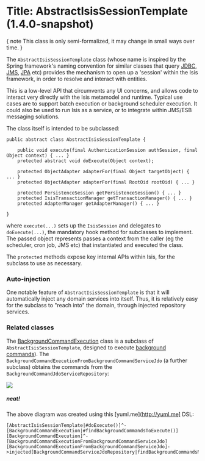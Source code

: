 Title: AbstractIsisSessionTemplate (1.4.0-snapshot)
======

{ note
This class is only semi-formalized, it may change in small ways over time.
}

The `AbstractIsisSessionTemplate` class (whose name is inspired by the Spring framework's naming convention for similar classes that query [JDBC](http://docs.spring.io/spring/docs/2.5.x/reference/jdbc.html#jdbc-JdbcTemplate), [JMS](http://docs.spring.io/spring/docs/2.5.x/reference/jms.html#jms-jmstemplate), [JPA](http://docs.spring.io/spring/docs/2.5.x/reference/orm.html#orm-jpa-template) etc) provides the mechanism to open up a 'session' within the Isis framework, in order to resolve and interact with entities.

This is a low-level API that circumvents any UI concerns, and allows code to interact very directly with the Isis metamodel and runtime.  Typical use cases are to support batch execution or background scheduler execution.  It could also be used to run Isis as a service, or to integrate within JMS/ESB messaging solutions.

The class itself is intended to be subclassed:


    public abstract class AbstractIsisSessionTemplate {

        public void execute(final AuthenticationSession authSession, final Object context) { ... }
        protected abstract void doExecute(Object context);

        protected ObjectAdapter adapterFor(final Object targetObject) { ... }
        protected ObjectAdapter adapterFor(final RootOid rootOid) { ... }
        
        protected PersistenceSession getPersistenceSession() { ... }
        protected IsisTransactionManager getTransactionManager() { ... }
        protected AdapterManager getAdapterManager() { ... }

    }

where `execute(...)` sets up the `IsisSession` and delegates to `doExecute(...)`, the mandatory hook method for subclasses to implement.  The passed object represents passes a context from the caller (eg the scheduler, cron job, JMS etc) that instantiated and executed the class.

The `protected` methods expose key internal APIs within Isis, for the subclass to use as necessary.

### Auto-injection

One notable feature of `AbstractIsisSessionTemplate` is that it will automatically inject any domain services into itself.  Thus, it is relatively easy for the subclass to "reach into" the domain, through injected repository services.

### Related classes

The [BackgroundCommandExecution](./background-command-execution.html) class is a subclass of `AbstractIsisSessionTemplate`, designed to execute [background commands](../services/background-service.html)).  The `BackgroundCommandExecutionFromBackgroundCommandServiceJdo` (a further subclass) obtains the commands from the `BackgroundCommandJdoServiceRepository`:


![](http://yuml.me/371d0665)


##### neat!
The above diagram was created using this [yuml.me](http://yuml.me] DSL:

    [AbstractIsisSessionTemplate|#doExecute()]^-[BackgroundCommandExecution|#findBackgroundCommandsToExecute()]
    [BackgroundCommandExecution]^-[BackgroundCommandExecutionFromBackgroundCommandServiceJdo]
    [BackgroundCommandExecutionFromBackgroundCommandServiceJdo]->injected[BackgroundCommandServiceJdoRepository|findBackgroundCommandsNotYetStarted()]
